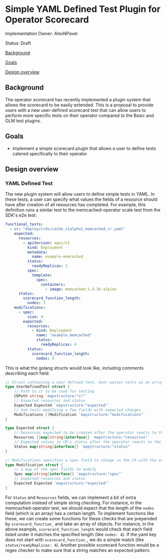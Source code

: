 # Simple YAML Defined Test Plugin for Operator Scorecard

Implementation Owner: AlexNPavel

Status: Draft

[Background](#Background)

[Goals](#Goals)

[Design overview](#Design_overview)

## Background

The operator scorecard has recently implemented a plugin system that allows the scorecard to be easily extended. This is a proposal to provide users
with a new user-defined scorecard test that can allow users to perform more specific tests on their operator compared to the Basic and OLM test plugins.

## Goals

- Implement a simple scorecard plugin that allows a user to define tests catered specifically to their operator

## Design overview

### YAML Defined Test

The new plugin system will allow users to define simple tests in YAML. In these tests, a user can specify what values the fields of a resource should have after creation of all resources has completed. For example, this definition runs a similar test to the memcached-operator scale test from the SDK's e2e test:

```yaml
functional_tests:
  - cr: "deploy/crds/cache_v1alpha1_memcached_cr.yaml"
    expected:
      resources:
        - apiVersion: apps/v1
          kind: Deployment
          metadata:
            name: example-memcached
          status:
            readyReplicas: 3
          spec:
            template:
              spec:
                containers:
                  - image: memcached:1.4.36-alpine
      status:
        scorecard_function_length:
          nodes: 3
    modifications:
      - spec:
          size: 4
        expected:
          resources:
            - kind: Deployment
              name: "example_memcached"
              status:
                readyReplicas: 4
          status:
            scorecard_function_length:
              nodes: 4
```

This is what the golang structs would look like, including comments describing each field:

```go
// Struct containing a user defined test. User passes tests as an array using the `functional_tests` viper config
type UserDefinedTest struct {
    // Path to cr to be used for testing
    CRPath string `mapstructure:"cr"`
    // Expected resources and status
    Expected Expected `mapstructure:"expected"`
    // Sub-tests modifying a few fields with expected changes
    Modifications []Modification `mapstructure:"modifications"`
}

type Expected struct {
    // Resources expected to be created after the operator reacts to the CR
    Resources []map[string]interface{} `mapstructure:"resources"`
    // Expected values in CR's status after the operator reacts to the CR
    Status map[string]interface{} `mapstructure:"status"`
}

// Modifications specifies a spec field to change in the CR with the expected results
type Modification struct {
    // a map of the spec fields to modify
    Spec map[string]interface{} `mapstructure:"spec"`
    // Expected resources and status
    Expected Expected `mapstructure:"expected"`
}
```

For `Status` and `Resources` fields, we can implement a bit of extra computation instead of simple string checking. For instance,
in the memcached-operator test, we should expect that the length of the `nodes` field (which is an array) has a certain length. To implement functions like
these, we can create some functions for these checks that are prepended by `scorecard_function_` and take an array of objects. For instance, in the above
example, `scorecard_function_length` would check that each field listed under it matches the specified length (like `nodes: 4`). If the yaml key does not
start with `scorecard_function_`, we do a simple match (like `status/readyReplicas: 4`). Another possible scorecard function would be a regex checker to
make sure that a string matches an expected pattern.
